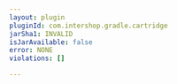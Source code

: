 ```yaml
---
layout: plugin
pluginId: com.intershop.gradle.cartridge
jarSha1: INVALID
isJarAvailable: false
error: NONE
violations: []

---
```

